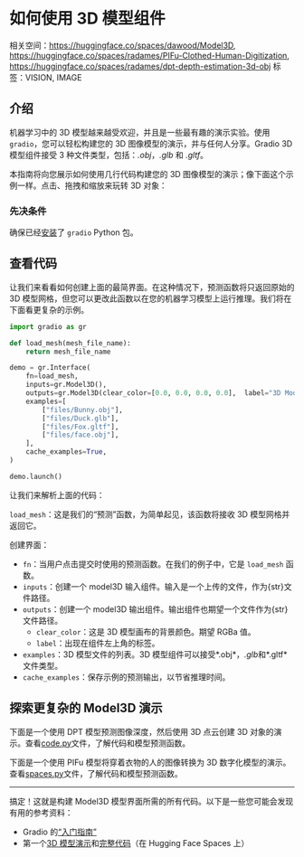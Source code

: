 # 如何使用 3D 模型组件

相关空间：https://huggingface.co/spaces/dawood/Model3D, https://huggingface.co/spaces/radames/PIFu-Clothed-Human-Digitization, https://huggingface.co/spaces/radames/dpt-depth-estimation-3d-obj
标签：VISION, IMAGE

## 介绍

机器学习中的 3D 模型越来越受欢迎，并且是一些最有趣的演示实验。使用 `gradio`，您可以轻松构建您的 3D 图像模型的演示，并与任何人分享。Gradio 3D 模型组件接受 3 种文件类型，包括：*.obj*，*.glb* 和 *.gltf*。

本指南将向您展示如何使用几行代码构建您的 3D 图像模型的演示；像下面这个示例一样。点击、拖拽和缩放来玩转 3D 对象：

<gradio-app space="dawood/Model3D"> </gradio-app>

### 先决条件

确保已经[安装](https://gradio.app/quickstart)了 `gradio` Python 包。

## 查看代码

让我们来看看如何创建上面的最简界面。在这种情况下，预测函数将只返回原始的 3D 模型网格，但您可以更改此函数以在您的机器学习模型上运行推理。我们将在下面看更复杂的示例。

```python
import gradio as gr

def load_mesh(mesh_file_name):
    return mesh_file_name

demo = gr.Interface(
    fn=load_mesh,
    inputs=gr.Model3D(),
    outputs=gr.Model3D(clear_color=[0.0, 0.0, 0.0, 0.0],  label="3D Model"),
    examples=[
        ["files/Bunny.obj"],
        ["files/Duck.glb"],
        ["files/Fox.gltf"],
        ["files/face.obj"],
    ],
    cache_examples=True,
)

demo.launch()
```

让我们来解析上面的代码：

`load_mesh`：这是我们的“预测”函数，为简单起见，该函数将接收 3D 模型网格并返回它。

创建界面：

* `fn`：当用户点击提交时使用的预测函数。在我们的例子中，它是 `load_mesh` 函数。
* `inputs`：创建一个 model3D 输入组件。输入是一个上传的文件，作为{str}文件路径。
* `outputs`：创建一个 model3D 输出组件。输出组件也期望一个文件作为{str}文件路径。
  * `clear_color`：这是 3D 模型画布的背景颜色。期望 RGBa 值。
  * `label`：出现在组件左上角的标签。
* `examples`：3D 模型文件的列表。3D 模型组件可以接受*.obj*，*.glb*和*.gltf*文件类型。
* `cache_examples`：保存示例的预测输出，以节省推理时间。

## 探索更复杂的 Model3D 演示

下面是一个使用 DPT 模型预测图像深度，然后使用 3D 点云创建 3D 对象的演示。查看[code.py](https://huggingface.co/spaces/radames/dpt-depth-estimation-3d-obj/blob/main/app.py)文件，了解代码和模型预测函数。
<gradio-app space="radames/dpt-depth-estimation-3d-obj"> </gradio-app>

下面是一个使用 PIFu 模型将穿着衣物的人的图像转换为 3D 数字化模型的演示。查看[spaces.py](https://huggingface.co/spaces/radames/PIFu-Clothed-Human-Digitization/blob/main/PIFu/spaces.py)文件，了解代码和模型预测函数。

<gradio-app space="radames/PIFu-Clothed-Human-Digitization"> </gradio-app>

----------

搞定！这就是构建 Model3D 模型界面所需的所有代码。以下是一些您可能会发现有用的参考资料：

* Gradio 的[“入门指南”](https://gradio.app/getting_started/)
* 第一个[3D 模型演示](https://huggingface.co/spaces/dawood/Model3D)和[完整代码](https://huggingface.co/spaces/dawood/Model3D/tree/main)（在 Hugging Face Spaces 上）
